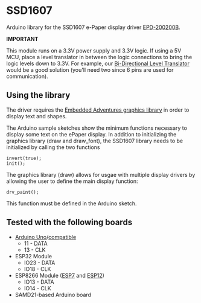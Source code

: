 # SSD1607 #
Arduino library for the SSD1607 e-Paper display driver <a href="http://www.embeddedadventures.com./epaper_display_%20EPD-200200B.html">EPD-200200B</a>.

**IMPORTANT** 

This module runs on a 3.3V power supply and 3.3V logic. If using a 5V MCU, place a level translator in between the logic connections to bring the logic levels down to 3.3V. For example, our <a href="http://www.embeddedadventures.com/level_translator_module_mod-1003B.html">Bi-Directional Level Translator</a> would be a good solution (you'll need two since 6 pins are used for communication).

## Using the library ##

The driver requires the <a href="https://github.com/embeddedadventures/draw">Embedded Adventures graphics library</a> in order to display text and shapes. 

The Arduino sample sketches show the minimum functions necessary to display some text on the ePaper display. In addition to initializing the graphics library (draw and draw_font), the SSD1607 library needs to be initialized by calling the two functions

	invert(true);
	init();

The graphics library (draw) allows for usgae with multiple display drivers by allowing the user to define the main display function:

	drv_paint();

This function must be defined in the Arduino sketch. 

## Tested with the following boards ##
- <a href="http://www.embeddedadventures.com/arduno_uno_PLT-AUNO.html">Arduino Uno</a>/<a href="http://www.embeddedadventures.com/arduno_uno_plt-auno3-cm.html">compatible</a>
	- 11   - DATA
	- 13   - CLK
- ESP32 Module
	- IO23 - DATA
	- IO18 - CLK
- ESP8266 Module (<a href="http://www.embeddedadventures.com/esp8266_wifi_module_wrl-esp7.html">ESP7</a> and <a href="http://www.embeddedadventures.com/esp8266_wifi_module_wrl-esp12e.html">ESP12</a>)
	- IO13 - DATA
	- IO14 - CLK
- SAMD21-based Arduino board